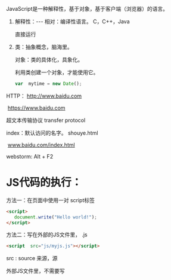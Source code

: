 JavaScript是一种解释性，基于对象，基于客户端（浏览器）的语言。

1. 解释性：---   相对：编译性语言。 C，C++，Java

   直接运行

2. 类：抽象概念，脑海里。

   对象：类的具体化，具象化。

   利用类创建一个对象，才能使用它。

   ```javascript
   var  mytime = new Date();
   ```

   

HTTP： http://www.baidu.com

​		https://www.baidu.com

超文本传输协议   transfer   protocol

index：默认访问的名字。      shouye.html

​    www.baidu.com/index.html

webstorm: Alt + F2





# JS代码的执行：

方法一：在页面中使用一对 script标签

```html
<script>
   document.write("Hello world!");
</script>
```

方法二：写在外部的JS文件里，  .js

```html
<script  src="js/myjs.js"></script>
```

src  :  source  来源，源

外部JS文件里，不需要写 <script> 标签。标签，只能存在于HTML当中。

如果已经使用外部JS，script里就不能再写js，无效。

```html
<script  src="js/myjs.js">
    document.write("I am inside");  // 无效
</script>
```





document    文档         xxx.doc

 file    文件，  folder 文件夹

​                     特指我们的页面，当前这个页面

点（.）语法：去做xxx事，对象的方法；

​                         xxx的 ，  对象的属性

位置：body标签的最后，很多时候，我们的JS运行需要HTML标签支持。

webstorm：Alt+F2



# 变量

```javascript
var count ; 
    count = 5 ;
```

=  等号，是赋值操作。 把右边的值，存储到左边的变量里。

它绝不等同于 数学 的等号。

测试语句：控制台里输出 值。 console 控制台

```javascript
console.info( a );
```

1. 区分大小写

   变量 Test       test  是两个不同的变量。

2. 弱类型：var

   不强迫变量必须是某种数据类型

   对比： c++ ：       int   x =10;  

   ​                                    x = true;    //  报错。 强类型语言

   ​            js：         var  x = 10 ;

   ​                                   x = true ;   // ok

3. 第一个字符： 字母，下划线，$

   剩下的字符，可以有数字。**数字不能开头**。



# 字符串大小写转换

mystr.toLowerCase()      小写         

mystr.toUpperCase()     大写